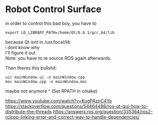 # Robot Control Surface

in order to control this bad boy, you have to 

~~~
export LD_LIBRARY_PATH=/home/Qt/6.6.1/gcc_64/lib
~~~
because Qt isnt in /usr/local/lib  
i dont know why  
I'll figure it out.  
Note: you have to re source ROS again afterwards.  
  
Then theres this bullshit:  
~~~
uic mainWindow.ui -o mainWindow.cpp
moc mainWindow.cpp -o mainWindow.moc
~~~
maybe not anymore ^ (Set RPATH in cmake)

https://www.youtube.com/watch?v=KugPAznC4Yo
https://stackoverflow.com/questions/54464488/ros-qt-gui-how-to-distribute-the-threads
https://answers.ros.org/question/335364/ros2-rclcpp-linking-error-and-correct-way-to-handle-dependencies/